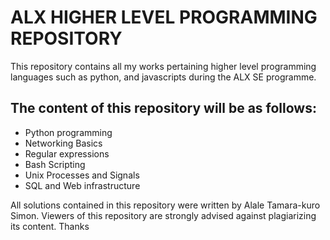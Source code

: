 # ALX HIGHER LEVEL PROGRAMMING REPOSITORY

This repository contains all my works pertaining higher level programming languages such as python, and javascripts during the ALX SE programme.

## The content of this repository will be as follows:

* Python programming
* Networking Basics
* Regular expressions
* Bash Scripting
* Unix Processes and Signals
* SQL and Web infrastructure

All solutions contained in this repository were written by Alale Tamara-kuro Simon. Viewers of this repository are strongly advised against plagiarizing its content. Thanks
